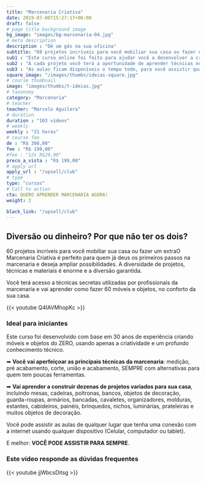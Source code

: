 ```yaml
---
title: "Marcenaria Criativa"
date: 2019-07-06T15:27:17+06:00
draft: false
# page title background image
bg_image: "images/bg-marcenaria-04.jpg"
# meta description
description : "Dê um gás na sua oficina"
subtitle: "60 projetos incríveis para você mobiliar sua casa ou fazer um extra"
sub1 : "Este curso online foi feito para ajudar você a desenvolver a criatividade enquanto coloca a mão na massa. Ou melhor, na madeira!"
sub2 : "A cada projeto você terá a oportunidade de aprender técnicas novas e ampliar o seu entendimento sobre marcenaria, até atingir o ponto em que você será capaz de fazer qualquer coisa que imaginar."
sub3 : "As aulas ficam disponíveis o tempo todo, para você assistir quando quiser e de onde quiser. E você terá acesso a um grupo exclusivo no Telegram, para resolver todas as suas dúvidas."
square_image: "/images/thumbs/ideias-square.jpg"
# course thumbnail
image: "images/thumbs/t-ideias.jpg"
# taxonomy
category: "Marcenaria"
# teacher
teacher: "Marcelo Aguilera"
# duration
duration : "103 vídeos"
# weekly
weekly : "21 horas"
# course fee
de : "R$ 398,00"
fee : "R$ 199,00"
#fee : "12x R$29,90"
preco_a_vista : "R$ 199,00"
# apply url
apply_url : "/upsell/club"
# type
type: "cursos"
# Call to action
cta: QUERO APRENDER MARCENARIA AGORA!
weight: 2

black_link: "/upsell/club"
---
```



## Diversão ou dinheiro? Por que não ter os dois?
60 projetos incríveis para você mobiliar sua casa ou fazer um extraO Marcenaria Criativa é perfeito para quem já deus os primeiros passos na marcenaria e deseja ampliar possibilidades. A diversidade de projetos, técnicas e materiais é enorme e a diversão garantida.

Você terá acesso a técnicas secretas utilizadas por profissionais da marcenaria e vai aprender como fazer 60 móveis e objetos, no conforto da sua casa.

{{< youtube Q4IAVMhopKc >}}

### Ideal para iniciantes

Este curso foi desenvolvido com base em 30 anos de experiência criando móveis e objetos do ZERO, usando apenas a criatividade e um profundo conhecimento técnico.

➡ **Você vai aperfeiçoar as principais técnicas da marcenaria**: medição, pré acabamento, corte, união e acabamento, SEMPRE com alternativas para quem tem poucas ferramentas.

➡ **Vai aprender a construir dezenas de projetos variados para sua casa**, incluindo mesas, cadeiras, poltronas, bancos, objetos de decoração, guarda-roupas, armários, bancadas, cavaletes, organizadores, molduras, estantes, cabideiros, painéis, brinquedos, nichos, luminárias, prateleiras e muitos objetos de decoração.

Você pode assistir as aulas de qualquer lugar que tenha uma conexão com a internet usando qualquer dispositivo (Celular, computador ou tablet).

E melhor: **VOCÊ PODE ASSISTIR PARA SEMPRE**.

### Este vídeo responde as dúvidas frequentes
{{< youtube jjWbcsDitsg >}}
